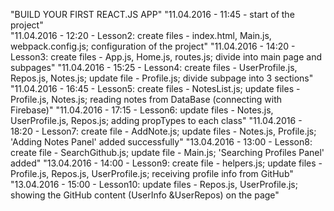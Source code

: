 "BUILD YOUR FIRST REACT.JS APP" 
"11.04.2016 - 11:45 - start of the project"  
"11.04.2016 - 12:20 - Lesson2: create files - index.html, Main.js, webpack.config.js; configuration of the project" 
"11.04.2016 - 14:20 - Lesson3: create files - App.js, Home.js, routes.js; divide into main page and subpages" 
"11.04.2016 - 15:25 - Lesson4: create files - UserProfile.js, Repos.js, Notes.js; update file - Profile.js; divide subpage into 3 sections" 
"11.04.2016 - 16:45 - Lesson5: create files - NotesList.js; update files - Profile.js, Notes.js; reading notes from DataBase (connecting with Firebase)" 
"11.04.2016 - 17:15 - Lesson6: update files - Notes.js, UserProfile.js, Repos.js; adding propTypes to each class" 
"11.04.2016 - 18:20 - Lesson7: create file - AddNote.js; update files - Notes.js, Profile.js; 'Adding Notes Panel' added successfully" 
"13.04.2016 - 13:00 - Lesson8: create file - SearchGithub.js; update file - Main.js; 'Searching Profiles Panel' added" 
"13.04.2016 - 14:00 - Lesson9: create file - helpers.js; update files - Profile.js, Repos.js, UserProfile.js; receiving profile info from GitHub" 
"13.04.2016 - 15:00 - Lesson10: update files - Repos.js, UserProfile.js; showing the GitHub content (UserInfo &UserRepos) on the page" 
